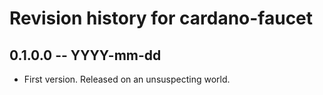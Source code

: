# Revision history for cardano-faucet

## 0.1.0.0 -- YYYY-mm-dd

* First version. Released on an unsuspecting world.

